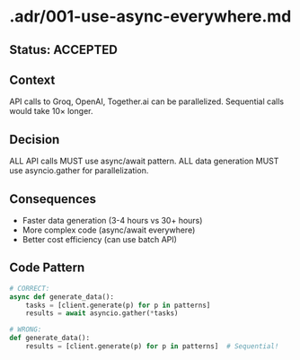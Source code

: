 # .adr/001-use-async-everywhere.md

## Status: ACCEPTED

## Context
API calls to Groq, OpenAI, Together.ai can be parallelized.
Sequential calls would take 10× longer.

## Decision
ALL API calls MUST use async/await pattern.
ALL data generation MUST use asyncio.gather for parallelization.

## Consequences
- Faster data generation (3-4 hours vs 30+ hours)
- More complex code (async/await everywhere)
- Better cost efficiency (can use batch API)

## Code Pattern
```python
# CORRECT:
async def generate_data():
    tasks = [client.generate(p) for p in patterns]
    results = await asyncio.gather(*tasks)

# WRONG:
def generate_data():
    results = [client.generate(p) for p in patterns]  # Sequential!
```